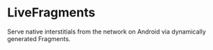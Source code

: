LiveFragments
=============

Serve native interstitials from the network on Android via dynamically generated Fragments. 
